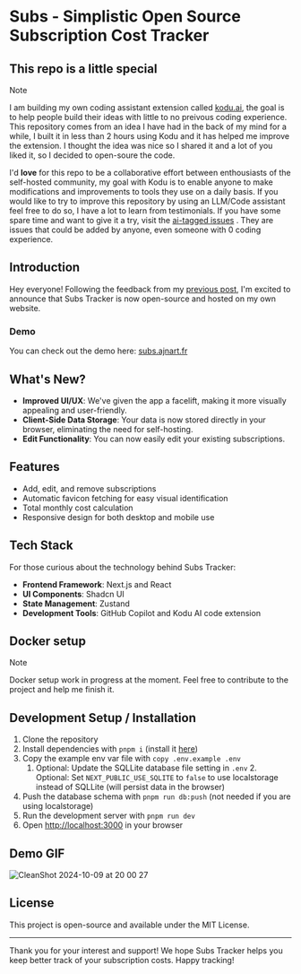 # Subs - Simplistic Open Source Subscription Cost Tracker

## This repo is a little special 
> [!NOTE]
> I am building my own coding assistant extension called [kodu.ai](https://www.kodu.ai/l/extension-coder), the goal is to help people build their ideas with little to no preivous coding experience. This repository comes from an idea I have had in the back of my mind for a while, I built it in less than 2 hours using Kodu and it has helped me improve the extension. I thought the idea was nice so I shared it and a lot of you liked it, so I decided to open-soure the code.

I'd **love** for this repo to be a collaborative effort between enthousiasts of the self-hosted community, my goal with Kodu is to enable anyone to make modifications and improvements to tools they use on a daily basis. If you would like to try to improve this repository by using an LLM/Code assistant feel free to do so, I have a lot to learn from testimonials. If you have some spare time and want to give it a try, visit the [ai-tagged issues](https://github.com/ajnart/subs/issues?q=sort%3Aupdated-desc+is%3Aissue+is%3Aopen+label%3Aai) . They are issues that could be added by anyone, even someone with 0 coding experience. 


## Introduction

Hey everyone! Following the feedback from my [previous post](https://www.reddit.com/r/selfhosted/comments/1fvqrlr/i_made_a_simple_selfhosted_subscriptions_costs/), I'm excited to announce that Subs Tracker is now open-source and hosted on my own website. 

### Demo
You can check out the demo here: [subs.ajnart.fr](https://subs.ajnart.fr)

## What's New?

- **Improved UI/UX**: We've given the app a facelift, making it more visually appealing and user-friendly.
- **Client-Side Data Storage**: Your data is now stored directly in your browser, eliminating the need for self-hosting.
- **Edit Functionality**: You can now easily edit your existing subscriptions.

## Features

- Add, edit, and remove subscriptions
- Automatic favicon fetching for easy visual identification
- Total monthly cost calculation
- Responsive design for both desktop and mobile use

## Tech Stack

For those curious about the technology behind Subs Tracker:

- **Frontend Framework**: Next.js and React
- **UI Components**: Shadcn UI
- **State Management**: Zustand
- **Development Tools**: GitHub Copilot and Kodu AI code extension

## Docker setup 
> [!NOTE]
> Docker setup work in progress at the moment. Feel free to contribute to the project and help me finish it.

## Development Setup / Installation

1. Clone the repository
2. Install dependencies with `pnpm i` (install it [here](https://pnpm.io/cli/install))
3. Copy the example env var file with `copy .env.example .env`
    1. Optional: Update the SQLLite database file setting in `.env`
		2. Optional: Set `NEXT_PUBLIC_USE_SQLITE` to `false` to use localstorage  instead of SQLLite (will persist data in the browser)
4. Push the database schema with `pnpm run db:push` (not needed if you are using localstorage)
4. Run the development server with `pnpm run dev`
5. Open [http://localhost:3000](http://localhost:3000) in your browser

## Demo GIF

![CleanShot 2024-10-09 at 20 00 27](https://github.com/user-attachments/assets/ffb88333-6c4d-46c9-9ca7-49602106e5f1)

## License

This project is open-source and available under the MIT License.

---

Thank you for your interest and support! We hope Subs Tracker helps you keep better track of your subscription costs. Happy tracking!
